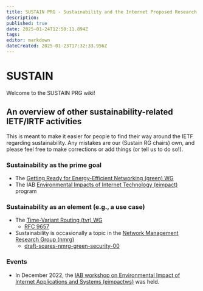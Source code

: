 ```yaml
---
title: SUSTAIN PRG - Sustainability and the Internet Proposed Research Group
description: 
published: true
date: 2025-01-24T12:50:11.894Z
tags: 
editor: markdown
dateCreated: 2025-01-23T17:32:33.956Z
---
```


# SUSTAIN

Welcome to the SUSTAIN PRG wiki!


## An overview of other sustainability-related IETF/IRTF activities

This is meant to make it easier for people to find their way around the IETF regarding sustainability. Any mistakes are our (Sustain RG chairs) own, and please feel free to make corrections or add things (or tell us to do so!).


### Sustainability as the prime goal

- The [Getting Ready for Energy-Efficient Networking (green) WG](https://datatracker.ietf.org/wg/green/about/)
- The IAB [Environmental Impacts of Internet Technology (eimpact)](https://datatracker.ietf.org/wg/green/about/) program

### Sustainability as an element (e.g., a use case)

- The [Time-Variant Routing (tvr) WG](https://datatracker.ietf.org/wg/tvr/about/)
  - [RFC 9657](https://datatracker.ietf.org/doc/rfc9657/)
- Sustainability is occasionally a topic in the [Network Management Research Group (nmrg)](https://datatracker.ietf.org/rg/nmrg/about/)
  - [draft-soares-nmrg-green-security-00](https://datatracker.ietf.org/doc/draft-soares-nmrg-green-security/)

### Events

- In December 2022, the [IAB workshop on Environmental Impact of Internet Applications and Systems (eimpactws)](https://datatracker.ietf.org/group/eimpactws/about/) was held.
